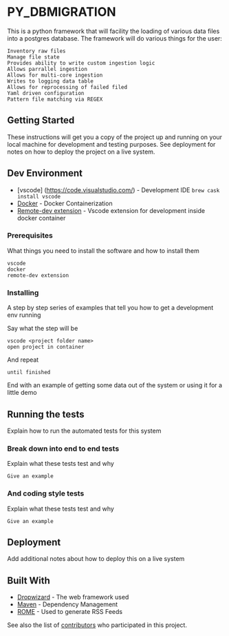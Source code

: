 # PY_DBMIGRATION

This is a python framework that will facility the loading of various data files into a postgres database.  The framework will do various things for the user:
```
Inventory raw files
Manage file state
Provides ability to write custom ingestion logic
Allows parrallel ingestion
Allows for multi-core ingestion
Writes to logging data table
Allows for reprocessing of failed filed
Yaml driven configuration
Pattern file matching via REGEX
```

## Getting Started

These instructions will get you a copy of the project up and running on your local machine for development and testing purposes. See deployment for notes on how to deploy the project on a live system.



## Dev Environment

* [vscode] (https://code.visualstudio.com/) - Development IDE
    ```brew cask install vscode```
* [Docker](https://www.docker.com/get-started/) - Docker Containerization
* [Remote-dev extension](https://marketplace.visualstudio.com/items?itemName=ms-vscode-remote.vscode-remote-extensionpack) - Vscode extension for development inside docker container
 
### Prerequisites

What things you need to install the software and how to install them

```
vscode
docker
remote-dev extension
```

### Installing

A step by step series of examples that tell you how to get a development env running

Say what the step will be

```
vscode <project folder name>
open project in container
```

And repeat

```
until finished
```

End with an example of getting some data out of the system or using it for a little demo

## Running the tests

Explain how to run the automated tests for this system

### Break down into end to end tests

Explain what these tests test and why

```
Give an example
```

### And coding style tests

Explain what these tests test and why

```
Give an example
```

## Deployment

Add additional notes about how to deploy this on a live system

## Built With

* [Dropwizard](http://www.dropwizard.io/1.0.2/docs/) - The web framework used
* [Maven](https://maven.apache.org/) - Dependency Management
* [ROME](https://rometools.github.io/rome/) - Used to generate RSS Feeds
 
See also the list of [contributors](https://github.com/your/project/contributors) who participated in this project.
 